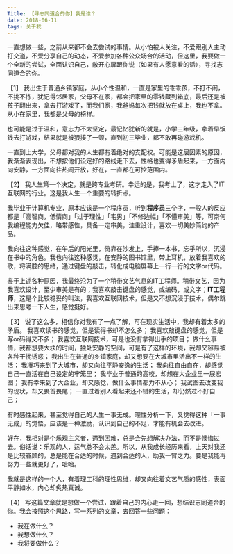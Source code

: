 ```yaml
---
Title: 【寻志同道合的你】我是谁？
date: 2018-06-11
tags: 关于我
---
```


一直想做一些，之前从来都不会去尝试的事情。从小怕被人关注，不爱跟别人主动打交道，不爱分享自己的动态，不爱参加各种公众场合的活动，但这里，我要做一个全新的尝试，全面认识自己，敞开心扉跟你说（如果有人愿意看的话），寻找志同道合的你。

【1】
我出生于普通乡镇家庭，从小个性温和，一直是家里的乖乖孩，不打不闹，不挑不拣，犹记得邻居家，父母不在家，都会把家里的零钱藏到箱底，最后还是被孩子翻出来，拿去打游戏了，而我们家，我爸妈每次把钱就放在桌上，我也不拿。从小在家里，我都是父母的榜样。

也可能是过于温和，意志力不太坚定，最记忆犹新的就是，小学三年级，拿着早饭钱去打游戏，结果就是被狠揍了一顿，直到初三毕业，都不敢再碰游戏机。

一直到上大学，父母都对我的人生都有着绝对的支配权。可能是这层因素的原因，我渐渐表现出，不想按他们设定好的路线走下去，性格也变得矛盾起来，一方面内向安静，一方面向往热闹开放，好在，一直都在可控范围内。

【2】
我人生第一个决定，就是跨专业考研。幸运的是，我考上了，这才走入了IT互联网的行业。这是我人生一个重要的转折点。

我毕业于计算机专业，原本应该是一个程序员，听到**程序员**三个字，一般人的反应都是「高智商，低情商」「过于理性」「宅男」「不修边幅」「不懂审美」等，可奈何我编程能力欠佳，略带感性，具备一定审美，注重设计，喜欢一切美妙简约的产品。

我向往这种感觉，在午后的阳光里，倚靠在沙发上，手捧一本书，忘乎所以，沉浸在书中的角色。我也向往这种感觉，在安静的图书馆里，带上耳机，放着我喜欢的歌，将满腔的思绪，通过键盘的敲击，转化成电脑屏幕上一行一行的文字or代码。

鉴于上述各种原因，我最终沦为了一个稍带文艺气息的IT工程师。稍带文艺，因为我喜欢设计，至少审美是有的；我喜欢敲击键盘的感觉，或编码，或文字；**IT工程师**，这是个比较稳妥的叫法，我喜欢互联网技术，但是又不想沉浸于技术，偶尔跳出来思考一下人生，感觉挺好。

【3】
说了这么多，相信你对我有了一点了解，可在现实生活中，我却有着太多的矛盾。
我喜欢读书的感觉，但是读得书却不怎么多；
我喜欢敲键盘的感觉，但是写or码得又不多；
我喜欢互联网技术，可是也没有拿得出手的项目；
做什么事情，我都想要大块的时间，独处安静的空间，可是有了这样的环境，我却又容易被各种干扰诱惑；
我出生在普通的乡镇家庭，却又想要在大城市里活出不一样的生活；
我凑巧来到了大城市，却又向往平静安逸的生活；
我向往自由自在，却感觉自己一直活在自己设定的牢笼里；
我毕业于普通的高校，却想在大企业里一展宏图；
我有幸来到了大企业，却又感觉，做什么事情都力不从心；
我试图去改变我的现状，却又畏首畏尾；
一直过着别人看起来还不错的生活，却仍然过不好自己；

有时感性起来，甚至觉得自己的人生一事无成。理性分析一下，又觉得这种「一事无成」的觉悟，应该是一种激励，认识到自己的不足，才能有机会去改进。

好在，我相对是个乐观主义者，遇到困难，总是会先想解决办法，而不是懊悔过去。俗话说：乐观的人，运气总不会太差。所以，从我成长经历来看，上天对我还是比较眷顾的，总是能在合适的时候，遇到合适的人，助我一臂之力。要是我能再努力一些就更好了，哈哈。

我就是这样的一个人，有着理工科的理性思维，却又向往着文艺气质的感性，表面平静如水，内心却炙热真诚。

【4】
写这篇文章就是想做一个尝试，跟着自己的内心走一回，想结识志同道合的你。我会按照这个思路，写一系列的文章，去回答一些问题：

- 我在做什么？
- 我想做什么？
- 我将要做什么？